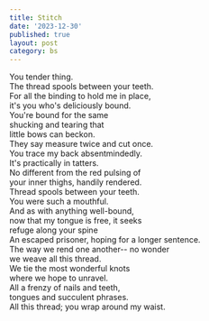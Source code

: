 ```yaml
---
title: Stitch
date: '2023-12-30'
published: true
layout: post
category: bs
---
```


You tender thing.
<br>
The thread spools between your teeth.
<br>
For all the binding to hold me in place,
<br>
it's you who's deliciously bound.
<br>
You're bound for the same
<br>
shucking and tearing that
<br>
little bows can beckon.
<br>
They say measure twice and cut once.
<br>
You trace my back absentmindedly.
<br>
It's practically in tatters.
<br>
No different from the red pulsing of
<br>
your inner thighs, handily rendered.
<br>
Thread spools between your teeth.
<br>
You were such a mouthful.
<br>
And as with anything well-bound,
<br>
now that my tongue is free, it seeks
<br>
refuge along your spine
<br>
An escaped prisoner, hoping for a longer sentence.
<br>
The way we rend one another-- no wonder
<br>
we weave all this thread.
<br>
We tie the most wonderful knots
<br>
where we hope to unravel.
<br>
All a frenzy of nails and teeth,
<br>
tongues and succulent phrases.
<br>
All this thread; you wrap around my waist.
<br>